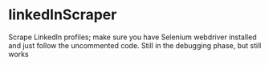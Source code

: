 # linkedInScraper
Scrape LinkedIn profiles; make sure you have Selenium webdriver installed and just follow the uncommented code.
Still in the debugging phase, but still works
